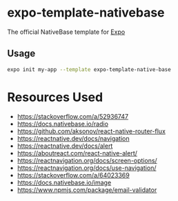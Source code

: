# expo-template-nativebase

The official NativeBase template for [Expo](https://docs.expo.io/)

## Usage

```sh
expo init my-app --template expo-template-native-base
```
# Resources Used
- https://stackoverflow.com/a/52936747
- https://docs.nativebase.io/radio
- https://github.com/aksonov/react-native-router-flux
- https://reactnative.dev/docs/navigation
- https://reactnative.dev/docs/alert
- https://aboutreact.com/react-native-alert/
- https://reactnavigation.org/docs/screen-options/
- https://reactnavigation.org/docs/use-navigation/
- https://stackoverflow.com/a/64023369
- https://docs.nativebase.io/image
- https://www.npmjs.com/package/email-validator